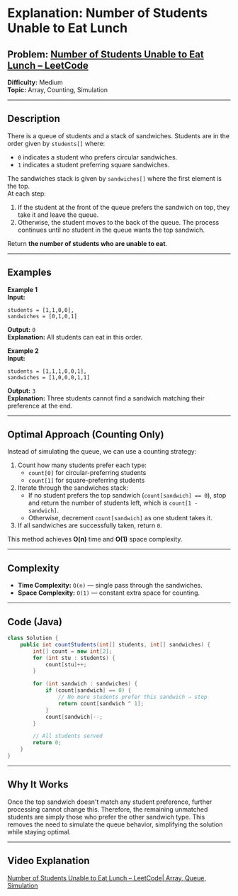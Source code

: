 
# **Explanation: Number of Students Unable to Eat Lunch**

## **Problem:** [Number of Students Unable to Eat Lunch – LeetCode](https://leetcode.com/problems/number-of-students-unable-to-eat-lunch/)

**Difficulty:** Medium  
**Topic:** Array, Counting, Simulation

---

## **Description**  
There is a queue of students and a stack of sandwiches. Students are in the order given by `students[]` where:
- `0` indicates a student who prefers circular sandwiches.
- `1` indicates a student preferring square sandwiches.

The sandwiches stack is given by `sandwiches[]` where the first element is the top.  
At each step:
1. If the student at the front of the queue prefers the sandwich on top, they take it and leave the queue.
2. Otherwise, the student moves to the back of the queue.
The process continues until no student in the queue wants the top sandwich.

Return **the number of students who are unable to eat**.

---

## **Examples**

**Example 1**  
**Input:**  
```text
students = [1,1,0,0],  
sandwiches = [0,1,0,1]
```
**Output:** `0`  
**Explanation:** All students can eat in this order.

**Example 2**  
**Input:**  
```text
students = [1,1,1,0,0,1],  
sandwiches = [1,0,0,0,1,1]
```
**Output:** `3`  
**Explanation:** Three students cannot find a sandwich matching their preference at the end.

---

## **Optimal Approach (Counting Only)**

Instead of simulating the queue, we can use a counting strategy:

1. Count how many students prefer each type:
   - `count[0]` for circular-preferring students
   - `count[1]` for square-preferring students
2. Iterate through the sandwiches stack:
   - If no student prefers the top sandwich (`count[sandwich] == 0`), stop and return the number of students left, which is `count[1 - sandwich]`.
   - Otherwise, decrement `count[sandwich]` as one student takes it.
3. If all sandwiches are successfully taken, return `0`.

This method achieves **O(n)** time and **O(1)** space complexity.

---

## **Complexity**

- **Time Complexity:** `O(n)` — single pass through the sandwiches.
- **Space Complexity:** `O(1)` — constant extra space for counting.

---

## **Code (Java)**

```java
class Solution {
    public int countStudents(int[] students, int[] sandwiches) {
        int[] count = new int[2];
        for (int stu : students) {
            count[stu]++;
        }

        for (int sandwich : sandwiches) {
            if (count[sandwich] == 0) {
                // No more students prefer this sandwich → stop
                return count[sandwich ^ 1];
            }
            count[sandwich]--;
        }

        // All students served
        return 0;
    }
}
```

---

## **Why It Works**

Once the top sandwich doesn't match any student preference, further processing cannot change this. Therefore, the remaining unmatched students are simply those who prefer the other sandwich type. This removes the need to simulate the queue behavior, simplifying the solution while staying optimal.

---

## **Video Explanation**  
[Number of Students Unable to Eat Lunch – LeetCode| Array, Queue, Simulation](https://www.youtube.com/watch?v=aSNb6BSw0p0&utm_source=chatgpt.com)
